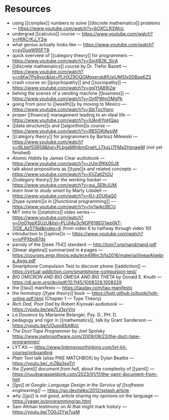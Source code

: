 # Resources

- using [[complex]] numbers to solve [[discrete mathematics]] problems &mdash; <https://www.youtube.com/watch?v=bOXCLR3Wric>
- undergrad [[calculus]] course &mdash; <https://www.youtube.com/watch?v=HfACrKJ_Y2w>
- what genius actually looks like &mdash; <https://www.youtube.com/watch?v=xvDuqW9SFT8>
- quick overview of [[category theory]] for programmers &mdash; <https://www.youtube.com/watch?v=SmXB2K_5lcA>
- [[discrete mathematics]] course by Dr. Trefor Bazett &mdash; <https://www.youtube.com/watch?v=rdXw7Ps9vxc&list=PLHXZ9OQGMqxersk8fUxiUMSIx0DBqsKZS>
- crash course on [[psychopathy]] and [[sociopathy]] &mdash; <https://www.youtube.com/watch?v=gpjYtAB9i2w>
- behing the scenes of a vending machine [[business]] &mdash; <https://www.youtube.com/watch?v=OnfPWmOMgPk>
- going from poor to [[wealth]]y by moving to Mexico &mdash; <https://www.youtube.com/watch?v=SbiTocYipro>
- proper [[finance]] management leading to an ideal life &mdash; <https://www.youtube.com/watch?v=lUAn6YpHQao>
- [[data structure]]s and [[algorithm]]s course &mdash; <https://www.youtube.com/watch?v=RBSGKlAvoiM>
- [[category theory]] for programmers by Bartosz Milewski &mdash; <https://www.youtube.com/watch?v=I8LbkfSSR58&list=PLbgaMIhjbmEnaH_LTkxLI7FMa2HsnawM> (not yet finished)
- _Atomic Habits_ by James Clear audiobook &mdash; <https://www.youtube.com/watch?v=zUm3fKk00J8>
- talk about propositions as [[type]]s and related concepts &mdash; <https://www.youtube.com/watch?v=IOiZatlZtGU>
- _[[category theory]] for the working hacker_ &mdash; <https://www.youtube.com/watch?v=gui_SE8rJUM>
- _learn how to study smart_ by Marty Lobdell &mdash; <https://www.youtube.com/watch?v=IlU-zDU6aQ0>
- [[type system]]s in [[functional programming]] &mdash; <https://www.youtube.com/watch?v=hy1wjkcIBCU>
- MIT intro to [[statistics]] video series &mdash; <https://www.youtube.com/watch?v=OgO1gpXSUzU&list=PLUl4u3cNGP619EG1wp0kT-7rDE_Az5TNd&index=6> (from video 6 to halfway through video 10)
- introduction to [[spline]]s &mdash; <https://www.youtube.com/watch?v=jvPPXbo87ds>
- parody of the [[ieee 754]] standard &mdash; <http://tom7.org/nand/nand.pdf>
- [[linear algebra]] summarized in **`4`** pages &mdash; <https://courses.engr.illinois.edu/ece498rc3/fa2016/material/linearAlgebra_4pgs.pdf>
- Smartphone Compulsion Test to discover phone [[addiction]] &mdash; <https://virtual-addiction.com/smartphone-compulsion-test/>
- _BIG OMICRON AND BIG OMEGA AND BIG THETA_ by Donald E. Knuth &mdash; <https://dl.acm.org/doi/pdf/10.1145/1008328.1008329>
- the [[tau]] manifesto &mdash; <https://tauday.com/tau-manifesto>
- the _homotopy [[type theory]]_ book &mdash; <https://hott.github.io/book/hott-online.pdf.html> (Chapter 1 &mdash; Type Theory)
- _Rich Dad, Poor Dad_ by Robert Kiyosaki audiobook &mdash; <https://youtu.be/wp7Lz1svVro>
- _La Douance_ by Marianne Belanger, Psy. D., PH. D.
- pedagogy and rigor in [[mathematics]], talk by Grant Sanderson &mdash; <https://youtu.be/UOuxo6SA8Uc>
- _The Duct Tape Programmer_ by Joel Spolsky <https://www.joelonsoftware.com/2009/09/23/the-duct-tape-programmer/>
- LYT Kit &mdash; <https://www.linkingyourthinking.com/lyt-kit-course/onboarding>
- _Plain Text_ talk (alias PIKE MATCHBOX) by Dylan Beattie &mdash; <https://youtu.be/_mZBa3sqTrI>
- _the [[yaml]] document from hell_, about the complexity of [[yaml]] &mdash; <https://ruudvanasseldonk.com/2023/01/11/the-yaml-document-from-hell>
- _[[go]] at Google: Language Design in the Service of [[software engineering]]_ &mdash; <https://go.dev/talks/2012/splash.article>
- _why [[go]] is not good_, article sharing my opinions on the language &mdash; <https://yager.io/programming/go.html>
- Sam Altman testimony on AI that might mark history &mdash; <https://youtu.be/TO0J2Yw7usM>
